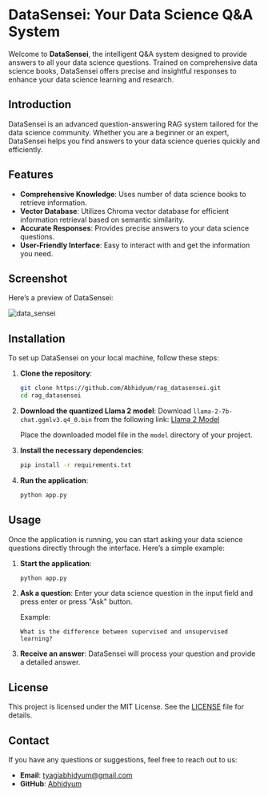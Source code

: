 # DataSensei: Your Data Science Q&A System

Welcome to **DataSensei**, the intelligent Q&A system designed to provide answers to all your data science questions. Trained on comprehensive data science books, DataSensei offers precise and insightful responses to enhance your data science learning and research.


## Introduction

DataSensei is an advanced question-answering RAG system tailored for the data science community. Whether you are a beginner or an expert, DataSensei helps you find answers to your data science queries quickly and efficiently.

## Features

- **Comprehensive Knowledge**: Uses number of data science books to retrieve information.
- **Vector Database**: Utilizes Chroma vector database for efficient information retrieval based on semantic similarity.
- **Accurate Responses**: Provides precise answers to your data science questions.
- **User-Friendly Interface**: Easy to interact with and get the information you need.

## Screenshot

Here’s a preview of DataSensei:

![data_sensei](https://github.com/Abhidyum/rag_datasensei/assets/94860032/a10be58f-a32e-4240-9a6d-836c033e6ebb)


## Installation

To set up DataSensei on your local machine, follow these steps:

1. **Clone the repository**:
    ```bash
    git clone https://github.com/Abhidyum/rag_datasensei.git
    cd rag_datasensei
    ```
   
2. **Download the quantized Llama 2 model**:
    Download `llama-2-7b-chat.ggmlv3.q4_0.bin` from the following link: [Llama 2 Model](https://huggingface.co/TheBloke/Llama-2-7B-Chat-GGML/tree/main)
    
    Place the downloaded model file in the `model` directory of your project.





3. **Install the necessary dependencies**:
    ```bash
    pip install -r requirements.txt
    ```

4. **Run the application**:
    ```bash
    python app.py
    ```

## Usage

Once the application is running, you can start asking your data science questions directly through the interface. Here’s a simple example:

1. **Start the application**:
    ```bash
    python app.py
    ```

2. **Ask a question**:
    Enter your data science question in the input field and press enter or press "Ask" button.
    
    Example:
    ```
    What is the difference between supervised and unsupervised learning?
    ```

3. **Receive an answer**:
    DataSensei will process your question and provide a detailed answer.



## License

This project is licensed under the MIT License. See the [LICENSE](LICENSE) file for details.

## Contact

If you have any questions or suggestions, feel free to reach out to us:

- **Email**: tyagiabhidyum@gmail.com
- **GitHub**: [Abhidyum](https://github.com/Abhidyum)
